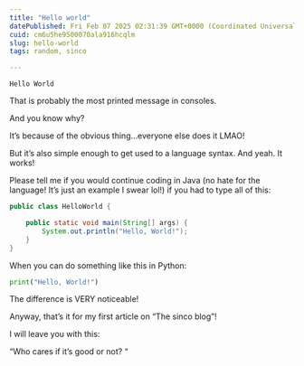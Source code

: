 ```yaml
---
title: "Hello world"
datePublished: Fri Feb 07 2025 02:31:39 GMT+0000 (Coordinated Universal Time)
cuid: cm6u5he9500070ala916hcqlm
slug: hello-world
tags: random, sinco

---
```


```plaintext
Hello World
```

That is probably the most printed message in consoles.

And you know why?

It’s because of the obvious thing…everyone else does it LMAO!

But it’s also simple enough to get used to a language syntax. And yeah. It works!

Please tell me if you would continue coding in Java (no hate for the language! It’s just an example I swear lol!) if you had to type all of this:

```java
public class HelloWorld {

    public static void main(String[] args) {
        System.out.println("Hello, World!");
    }
}
```

When you can do something like this in Python:

```python
print("Hello, World!")
```

The difference is VERY noticeable!

Anyway, that’s it for my first article on “The sinco blog”!

I will leave you with this:

“Who cares if it’s good or not? “